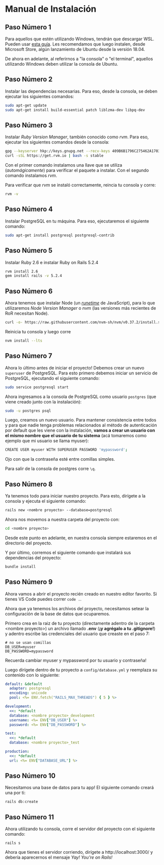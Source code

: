 # Manual de Instalación

## Paso Número 1

Para aquellos que estén utilizando Windows, tendrán que descargar WSL. Pueden usar [esta guía](https://docs.microsoft.com/en-us/windows/wsl/install-win10). Les recomendamos que luego instalen, desde Microsoft Store, algún lanzamiento de Ubuntu desde la versión 18.04.

De ahora en adelante, al referirnos a "la consola" o "el terminal", aquellos utilizando Windows deben utilizar la consola de Ubuntu.

## Paso Número 2

Instalar las dependencias necesarias. Para eso, desde la consola, se deben ejecutar los siguientes comandos:

```bash
sudo apt-get update
sudo apt-get install build-essential patch liblzma-dev libpq-dev
```

## Paso Número 3

Instalar _Ruby Version Manager_, también conocido como _rvm_. Para eso, ejecutar los siguientes comandos desde la consola:

```bash
gpg --keyserver hkp://keys.gnupg.net --recv-keys 409B6B1796C275462A1703113804BB82D39DC0E3 7D2BAF1CF37B13E2069D6956105BD0E739499BDB
curl -sSL https://get.rvm.io | bash -s stable
```

Con el primer comando instalamos una llave que se utiliza (_automágicamente_) para verificar el paquete a instalar. Con el segundo comando instalamos _rvm_.

Para verificar que _rvm_ se instaló correctamente, reincia tu consola y corre:
```bash
rvm -v
```

## Paso Número 4

Instalar PostgreSQL en tu máquina. Para eso, ejecutaremos el siguiente comando:

```bash
sudo apt-get install postgresql postgresql-contrib
```

## Paso Número 5

Instalar Ruby 2.6 e instalar Ruby on Rails 5.2.4

```bash
rvm install 2.6
gem install rails -v 5.2.4
```

## Paso Número 6

Ahora tenemos que instalar Node (un [_runetime_](https://en.wikipedia.org/wiki/Runtime_library) de JavaScript), para lo que utilizaremos _Node Version Manager_ o _nvm_ (las versiones más recientes de RoR necesitan Node).

```bash
curl -o- https://raw.githubusercontent.com/nvm-sh/nvm/v0.37.2/install.sh | bash
```

Reinicia tu consola y luego corre

```bash
nvm install --lts
```

## Paso Número 7

Ahora lo último antes de iniciar el proyecto! Debemos crear un nuevo `superuser` de PostgreSQL. Para esto primero debemos iniciar un servicio de PostgreSQL, ejecutando el siguiente comando:

```bash
sudo service postgresql start
```

Ahora ingresamos a la consola de PostgreSQL como usuario `postgres` (que viene creado junto con la instalación):

```bash
sudo -u postgres psql
```

Luego, creamos un nuevo usuario. Para mantener consistencia entre todos y para que nadie tenga problemas relacionados al método de autenticación por default que les viene con la instalación, **vamos a crear un usuario con el mismo nombre que el usuario de tu sistema** (acá tomaremos como ejemplo que mi usuario se llama myuser):

```bash
CREATE USER myuser WITH SUPERUSER PASSWORD 'mypassword';
```

Ojo con que la contraseña esté entre comillas simples.

Para salir de la consola de postgres corre `\q`.

## Paso Número 8

Ya tenemos todo para iniciar nuestro proyecto. Para esto, dirígete a la consola y ejecuta el siguiente comando:

```bash
rails new <nombre proyecto> --database=postgresql
```

Ahora nos movemos a nuestra carpeta del proyecto con:

```bash
cd <nombre proyecto>
```

Desde este punto en adelante, en nuestra consola siempre estaremos en el directorio del proyecto.

Y por último, corremos el siguiente comando que instalará sus dependencias del proyecto:

```bash
bundle install
```

## Paso Número 9

Ahora vamos a abrir el proyecto recién creado en nuestro editor favorito. Si tienes VS Code puedes correr `code .`.

Ahora que ya tenemos los archivos del proyecto, necesitamos setear la configuración de la base de datos que ocuparemos. 

Primero crea en la raiz de tu proyecto (directamente adentro de la carpeta \<nombre proyecto>) un archivo llamado **.env** (**¡y agrégalo a tu .gitignore!**) y adentro escribe las credenciales del usuario que creaste en el paso 7:

```env
# no se usan comillas
DB_USER=myuser
DB_PASSWORD=mypassword
```
Recuerda cambiar myuser y mypassword por tu usuario y contraseña!

Luego dirígete dentro de tu proyecto a `config/database.yml` y reemplaza su contenido con lo siguiente:

```yaml
default: &default
  adapter: postgresql
  encoding: unicode
  pool: <%= ENV.fetch("RAILS_MAX_THREADS") { 5 } %>

development:
  <<: *default
  database: <nombre proyecto>_development
  username: <%= ENV["DB_USER"] %>
  password: <%= ENV["DB_PASSWORD"] %>

test:
  <<: *default
  database: <nombre proyecto>_test

production:
  <<: *default
  url: <%= ENV["DATABASE_URL"] %>
```

## Paso Número 10

Necesitamos una base de datos para tu app! El siguiente comando creará una por ti:

```bash
rails db:create
```

## Paso Número 11

Ahora utilizando tu consola, corre el servidor del proyecto con el siguiente comando:

```
rails s
```

Ahora que tienes el servidor corriendo, dirígete a http://localhost:3000/ y debería aparecernos el mensaje _Yay! You’re on Rails!_
